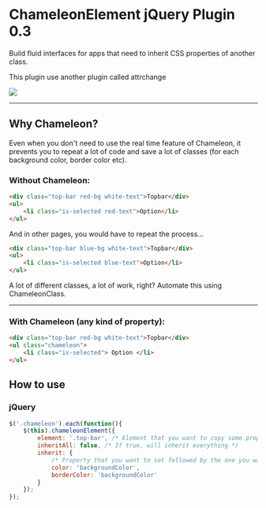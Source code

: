 # ChameleonElement jQuery Plugin 0.3
Build fluid interfaces for apps that need to inherit CSS properties of another class.

This plugin use another plugin called attrchange

![](http://i.imgur.com/8FoyRmq.gif)

---
## Why Chameleon?
Even when you don't need to use the real time feature of Chameleon, it prevents you to repeat a lot of code and save a lot of classes (for each background color, border color etc).

### Without Chameleon:
```html
<div class="top-bar red-bg white-text">Topbar</div>
<ul>
	<li class="is-selected red-text">Option</li>
</ul>
```

And in other pages, you would have to repeat the process...

```html
<div class="top-bar blue-bg white-text">Topbar</div>
<ul>
	<li class="is-selected blue-text">Option</li>
</ul>
```

A lot of different classes, a lot of work, right? Automate this using ChameleonClass.

---

### With Chameleon (any kind of property):
```html
<div class="top-bar red-bg white-text">Topbar</div>
<ul class="chameleon">
	<li class="is-selected"> Option </li>
</ul>
```

## How to use
### jQuery
```js
$('.chameleon').each(function(){
	$(this).chameleonElement({
		element: '.top-bar', /* Element that you want to copy some properties */
		inheritAll: false, /* If true, will inherit everything */
		inherit: {
			/* Property that you want to set followed by the one you want to copy */
			color: 'backgroundColor',
			borderColor: 'backgroundColor'
		}
	});
});
```